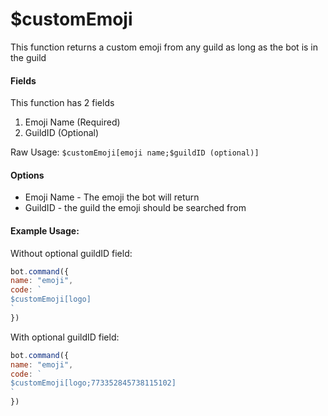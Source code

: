 # $customEmoji

This  function returns a custom emoji from any guild as long as the bot is in the guild

#### Fields

This function has 2 fields

1. Emoji Name \(Required\)
2. GuildID \(Optional\)

Raw Usage: `$customEmoji[emoji name;$guildID (optional)]`

#### Options

* Emoji Name - The emoji the bot will return
* GuildID - the guild the emoji should be searched from

#### Example Usage:

Without optional guildID field:

```javascript
bot.command({
name: "emoji", 
code: `
$customEmoji[logo]
`
})
```

With optional guildID field:

```javascript
bot.command({
name: "emoji", 
code: `
$customEmoji[logo;773352845738115102]
`
})
```

